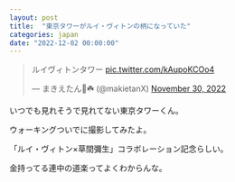 ```yaml
---
layout: post
title:  "東京タワーがルイ・ヴィトンの柄になっていた"
categories: japan
date: "2022-12-02 00:00:00"
---
```


<blockquote class="twitter-tweet tw-align-center"><p lang="ja" dir="ltr">ルイヴィトンタワー <a href="https://t.co/kAupoKCOo4">pic.twitter.com/kAupoKCOo4</a></p>&mdash; まきえたん🥦☘️ (@makietanX) <a href="https://twitter.com/makietanX/status/1597952755037253632?ref_src=twsrc%5Etfw">November 30, 2022</a></blockquote> <script async src="https://platform.twitter.com/widgets.js" charset="utf-8"></script>

いつでも見れそうで見れてない東京タワーくん。

ウォーキングついでに撮影してみたよ。

「ルイ・ヴィトン×草間彌生」コラボレーション記念らしい。

金持ってる連中の道楽ってよくわからんな。

